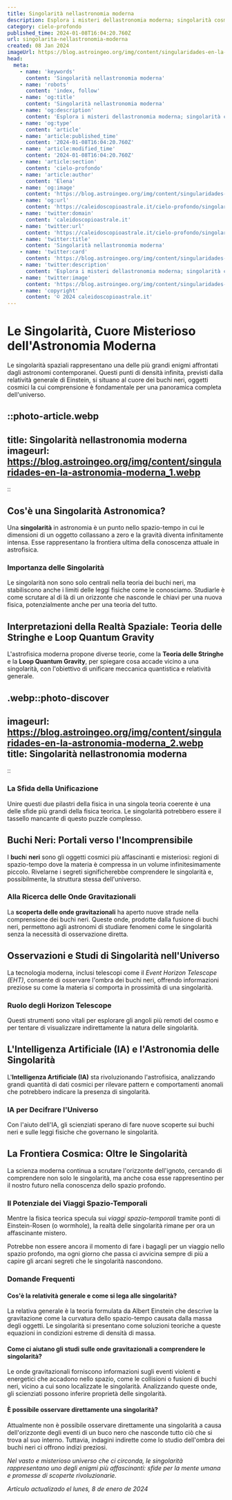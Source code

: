 ```yaml
---
title: Singolarità nellastronomia moderna
description: Esplora i misteri dellastronomia moderna; singolarità cosmiche, buchi neri e oltre. Scopri luniverso con noi!
category: cielo-profondo
published_time: 2024-01-08T16:04:20.760Z
url: singolarita-nellastronomia-moderna
created: 08 Jan 2024
imageUrl: https://blog.astroingeo.org/img/content/singularidades-en-la-astronomia-moderna_1.webp
head:
  meta:
    - name: 'keywords'
      content: 'Singolarità nellastronomia moderna'
    - name: 'robots'
      content: 'index, follow'
    - name: 'og:title'
      content: 'Singolarità nellastronomia moderna'
    - name: 'og:description'
      content: 'Esplora i misteri dellastronomia moderna; singolarità cosmiche, buchi neri e oltre. Scopri luniverso con noi!'
    - name: 'og:type'
      content: 'article'
    - name: 'article:published_time'
      content: '2024-01-08T16:04:20.760Z'
    - name: 'article:modified_time'
      content: '2024-01-08T16:04:20.760Z'
    - name: 'article:section'
      content: 'cielo-profondo'
    - name: 'article:author'
      content: 'Elena'
    - name: 'og:image'
      content: 'https://blog.astroingeo.org/img/content/singularidades-en-la-astronomia-moderna_1.webp'
    - name: 'og:url'
      content: 'https://caleidoscopioastrale.it/cielo-profondo/singolarita-nellastronomia-moderna'
    - name: 'twitter:domain'
      content: 'caleidoscopioastrale.it'
    - name: 'twitter:url'
      content: 'https://caleidoscopioastrale.it/cielo-profondo/singolarita-nellastronomia-moderna'
    - name: 'twitter:title'
      content: 'Singolarità nellastronomia moderna'
    - name: 'twitter:card'
      content: 'https://blog.astroingeo.org/img/content/singularidades-en-la-astronomia-moderna_1.webp'
    - name: 'twitter:description'
      content: 'Esplora i misteri dellastronomia moderna; singolarità cosmiche, buchi neri e oltre. Scopri luniverso con noi!'
    - name: 'twitter:image'
      content: 'https://blog.astroingeo.org/img/content/singularidades-en-la-astronomia-moderna_1.webp'
    - name: 'copyright'
      content: '© 2024 caleidoscopioastrale.it'
---
```

# Le Singolarità, Cuore Misterioso dell'Astronomia Moderna

Le singolarità spaziali rappresentano una delle più grandi enigmi affrontati dagli astronomi contemporanei. Questi punti di densità infinita, previsti dalla relatività generale di Einstein, si situano al cuore dei buchi neri, oggetti cosmici la cui comprensione è fondamentale per una panoramica completa dell'universo.

::photo-article.webp
---
title: Singolarità nellastronomia moderna
imageurl: https://blog.astroingeo.org/img/content/singularidades-en-la-astronomia-moderna_1.webp
---
::

## Cos'è una Singolarità Astronomica?

Una **singolarità** in astronomia è un punto nello spazio-tempo in cui le dimensioni di un oggetto collassano a zero e la gravità diventa infinitamente intensa. Esse rappresentano la frontiera ultima della conoscenza attuale in astrofisica.

### Importanza delle Singolarità

Le singolarità non sono solo centrali nella teoria dei buchi neri, ma stabiliscono anche i limiti delle leggi fisiche come le conosciamo. Studiarle è come scrutare al di là di un orizzonte che nasconde le chiavi per una nuova fisica, potenzialmente anche per una teoria del tutto.

## Interpretazioni della Realtà Spaziale: Teoria delle Stringhe e Loop Quantum Gravity

L'astrofisica moderna propone diverse teorie, come la **Teoria delle Stringhe** e la **Loop Quantum Gravity**, per spiegare cosa accade vicino a una singolarità, con l'obiettivo di unificare meccanica quantistica e relatività generale.

.webp::photo-discover
---
imageurl: https://blog.astroingeo.org/img/content/singularidades-en-la-astronomia-moderna_2.webp
title: Singolarità nellastronomia moderna
---
::

### La Sfida della Unificazione

Unire questi due pilastri della fisica in una singola teoria coerente è una delle sfide più grandi della fisica teorica. Le singolarità potrebbero essere il tassello mancante di questo puzzle complesso.

## Buchi Neri: Portali verso l'Incomprensibile

I **buch**i **neri** sono gli oggetti cosmici più affascinanti e misteriosi: regioni di spazio-tempo dove la materia è compressa in un volume infinitesimamente piccolo. Rivelarne i segreti significherebbe comprendere le singolarità e, possibilmente, la struttura stessa dell'universo.

### Alla Ricerca delle Onde Gravitazionali

La **scoperta delle onde gravitazionali** ha aperto nuove strade nella comprensione dei buchi neri. Queste onde, prodotte dalla fusione di buchi neri, permettono agli astronomi di studiare fenomeni come le singolarità senza la necessità di osservazione diretta.

## Osservazioni e Studi di Singolarità nell'Universo

La tecnologia moderna, inclusi telescopi come il *Event Horizon Telescope (EHT)*, consente di osservare l'ombra dei buchi neri, offrendo informazioni preziose su come la materia si comporta in prossimità di una singolarità.

### Ruolo degli Horizon Telescope

Questi strumenti sono vitali per esplorare gli angoli più remoti del cosmo e per tentare di visualizzare indirettamente la natura delle singolarità.

## L'Intelligenza Artificiale (IA) e l'Astronomia delle Singolarità

L'**Intelligenza Artificiale (IA)** sta rivoluzionando l'astrofisica, analizzando grandi quantità di dati cosmici per rilevare pattern e comportamenti anomali che potrebbero indicare la presenza di singolarità.

### IA per Decifrare l'Universo

Con l'aiuto dell'IA, gli scienziati sperano di fare nuove scoperte sui buchi neri e sulle leggi fisiche che governano le singolarità.

## La Frontiera Cosmica: Oltre le Singolarità

La scienza moderna continua a scrutare l'orizzonte dell'ignoto, cercando di comprendere non solo le singolarità, ma anche cosa esse rappresentino per il nostro futuro nella conoscenza dello spazio profondo.

### Il Potenziale dei Viaggi Spazio-Temporali

Mentre la fisica teorica specula sui *viaggi spazio-temporali* tramite ponti di Einstein-Rosen (o wormhole), la realtà delle singolarità rimane per ora un affascinante mistero.

Potrebbe non essere ancora il momento di fare i bagagli per un viaggio nello spazio profondo, ma ogni giorno che passa ci avvicina sempre di più a capire gli arcani segreti che le singolarità nascondono.

### Domande Frequenti

#### Cos'è la relatività generale e come si lega alle singolarità?
La relativa generale è la teoria formulata da Albert Einstein che descrive la gravitazione come la curvatura dello spazio-tempo causata dalla massa degli oggetti. Le singolarità si presentano come soluzioni teoriche a queste equazioni in condizioni estreme di densità di massa.

#### Come ci aiutano gli studi sulle onde gravitazionali a comprendere le singolarità?
Le onde gravitazionali forniscono informazioni sugli eventi violenti e energetici che accadono nello spazio, come le collisioni o fusioni di buchi neri, vicino a cui sono localizzate le singolarità. Analizzando queste onde, gli scienziati possono inferire proprietà delle singolarità.

#### È possibile osservare direttamente una singolarità?
Attualmente non è possibile osservare direttamente una singolarità a causa dell'orizzonte degli eventi di un buco nero che nasconde tutto ciò che si trova al suo interno. Tuttavia, indagini indirette come lo studio dell'ombra dei buchi neri ci offrono indizi preziosi.

*Nel vasto e misterioso universo che ci circonda, le singolarità rappresentano uno degli enigmi più affascinanti: sfide per la mente umana e promesse di scoperte rivoluzionarie.*

_Artículo actualizado el lunes, 8 de enero de 2024_